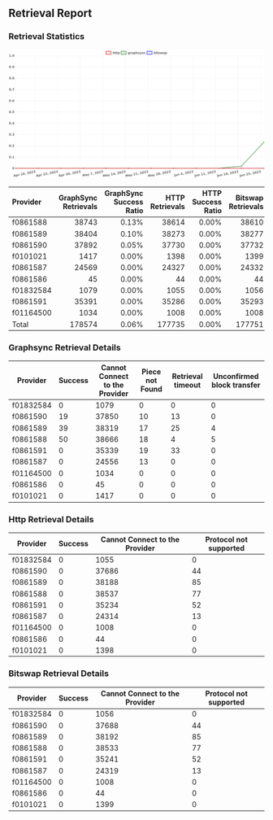 ## Retrieval Report
### Retrieval Statistics
<img src="https://raw.githubusercontent.com/data-preservation-programs/filplus-checker-assets/main/filecoin-project/filecoin-plus-large-datasets/issues/260/1687829013149.png"/>

| Provider  | GraphSync Retrievals | GraphSync Success Ratio | HTTP Retrievals | HTTP Success Ratio | Bitswap Retrievals | Bitswap Success Ratio |
| :-------- | -------------------: | ----------------------: | --------------: | -----------------: | -----------------: | --------------------: |
| f0861588  |                38743 |                   0.13% |           38614 |              0.00% |              38610 |                 0.00% |
| f0861589  |                38404 |                   0.10% |           38273 |              0.00% |              38277 |                 0.00% |
| f0861590  |                37892 |                   0.05% |           37730 |              0.00% |              37732 |                 0.00% |
| f0101021  |                 1417 |                   0.00% |            1398 |              0.00% |               1399 |                 0.00% |
| f0861587  |                24569 |                   0.00% |           24327 |              0.00% |              24332 |                 0.00% |
| f0861586  |                   45 |                   0.00% |              44 |              0.00% |                 44 |                 0.00% |
| f01832584 |                 1079 |                   0.00% |            1055 |              0.00% |               1056 |                 0.00% |
| f0861591  |                35391 |                   0.00% |           35286 |              0.00% |              35293 |                 0.00% |
| f01164500 |                 1034 |                   0.00% |            1008 |              0.00% |               1008 |                 0.00% |
| Total     |               178574 |                   0.06% |          177735 |              0.00% |             177751 |                 0.00% |

### Graphsync Retrieval Details
| Provider  | Success | Cannot Connect to the Provider | Piece not Found | Retrieval timeout | Unconfirmed block transfer |
| --------- | ------- | ------------------------------ | --------------- | ----------------- | -------------------------- |
| f01832584 | 0       | 1079                           | 0               | 0                 | 0                          |
| f0861590  | 19      | 37850                          | 10              | 13                | 0                          |
| f0861589  | 39      | 38319                          | 17              | 25                | 4                          |
| f0861588  | 50      | 38666                          | 18              | 4                 | 5                          |
| f0861591  | 0       | 35339                          | 19              | 33                | 0                          |
| f0861587  | 0       | 24556                          | 13              | 0                 | 0                          |
| f01164500 | 0       | 1034                           | 0               | 0                 | 0                          |
| f0861586  | 0       | 45                             | 0               | 0                 | 0                          |
| f0101021  | 0       | 1417                           | 0               | 0                 | 0                          |

### Http Retrieval Details
| Provider  | Success | Cannot Connect to the Provider | Protocol not supported |
| --------- | ------- | ------------------------------ | ---------------------- |
| f01832584 | 0       | 1055                           | 0                      |
| f0861590  | 0       | 37686                          | 44                     |
| f0861589  | 0       | 38188                          | 85                     |
| f0861588  | 0       | 38537                          | 77                     |
| f0861591  | 0       | 35234                          | 52                     |
| f0861587  | 0       | 24314                          | 13                     |
| f01164500 | 0       | 1008                           | 0                      |
| f0861586  | 0       | 44                             | 0                      |
| f0101021  | 0       | 1398                           | 0                      |

### Bitswap Retrieval Details
| Provider  | Success | Cannot Connect to the Provider | Protocol not supported |
| --------- | ------- | ------------------------------ | ---------------------- |
| f01832584 | 0       | 1056                           | 0                      |
| f0861590  | 0       | 37688                          | 44                     |
| f0861589  | 0       | 38192                          | 85                     |
| f0861588  | 0       | 38533                          | 77                     |
| f0861591  | 0       | 35241                          | 52                     |
| f0861587  | 0       | 24319                          | 13                     |
| f01164500 | 0       | 1008                           | 0                      |
| f0861586  | 0       | 44                             | 0                      |
| f0101021  | 0       | 1399                           | 0                      |
